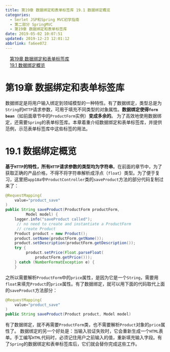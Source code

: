 ```yaml
---
title: 第19章 数据绑定和表单标签库 19.1 数据绑定概览
categories: 
  - Serlet JSP和Spring MVC初学指南
  - 第二部分 SpringMVC
  - 第19章 数据绑定和表单标签库
date: 2019-05-02 10:07:51
updated: 2019-12-23 12:01:12
abbrlink: fa6ee072
---
```

<div id='my_toc'><a href="/JavaReadingNotes/fa6ee072/#第19章-数据绑定和表单标签库" class="header_1">第19章 数据绑定和表单标签库</a>&nbsp;<br><a href="/JavaReadingNotes/fa6ee072/#19-1-数据绑定概览" class="header_1">19.1 数据绑定概览</a>&nbsp;<br></div>
<style>.header_1{margin-left: 1em;}.header_2{margin-left: 2em;}.header_3{margin-left: 3em;}.header_4{margin-left: 4em;}.header_5{margin-left: 5em;}.header_6{margin-left: 6em;}</style>
<!--more-->
<script>if (navigator.platform.search('arm')==-1){document.getElementById('my_toc').style.display = 'none';}var e,p = document.getElementsByTagName('p');while (p.length>0) {e = p[0];e.parentElement.removeChild(e);}</script>

<!--end-->
# 第19章 数据绑定和表单标签库 #
数据绑定是将用户输入绑定到领域模型的一种特性。有了数据绑定，类型总是为`String`的`HTTP`请求参数，可用于填充不同类型的对象属性。**数据绑定使得`form bean`**（如前面章节中的`ProductForm`实例）**变成多余的**。
为了高效地使用数据绑定，还需要`Spring`的表单标签库。本章着重介绍数据绑定和表单标签库，并提供范例，示范表单标签库中这些标签的用法。
# 19.1 数据绑定概览 #
**基于`HTTP`的特性，所有`HTTP`请求参数的类型均为字符串**。在前面的章节中，为了获取正确的产品价格，不得不将字符串解析成浮点（`float`）类型。为了便于复习，这里把`app18a`中`ProductController`类的`saveProduct`方法的部分代码复制过来了：
```java
@RequestMapping(
    value="product_save"
)
public String saveProduct(ProductForm productForm,
         Model model) {
    logger.info("saveProduct called");
     // no need to create and instantiate a ProductForm
     // create Product
    Product product = new Product();
    product.setName(productForm.getName());
    product.setDescription(productForm.getDescription());
    try {
         product.setPrice(Float.parseFloat(
             productForm.getPrice()));
    } catch (NumberFormatException e) {
    }
```
之所以需要解析`ProductForm`中的`price`属性，是因为它是一个`String`，需要用`float`来填充`Product`的`price`属性。有了数据绑定，就可以用下面的代码取代上面的`saveProduct`方法部分：
```java
@RequestMapping(
    value="product_save"
)
public String saveProduct(Product product, Model model)
```
有了数据绑定，就不再需要`ProductForm`类，也不需要解析`Product`对象的`price`属性了。
数据绑定的另一个好处是：当输入验证失败时，它会重新生成一个`HTML`表单。手工编写`HTML`代码时，必须记住用户之前输入的值，重新填充输入字段。有了`Spring`的数据绑定和表单标签库后，它们就会替你完成这些工作。

